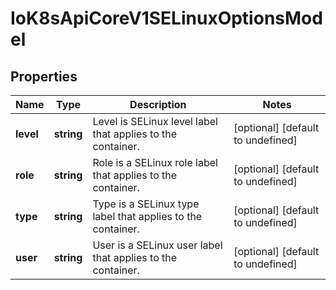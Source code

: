 # IoK8sApiCoreV1SELinuxOptionsModel

## Properties

Name | Type | Description | Notes
------------ | ------------- | ------------- | -------------
**level** | **string** | Level is SELinux level label that applies to the container. | [optional] [default to undefined]
**role** | **string** | Role is a SELinux role label that applies to the container. | [optional] [default to undefined]
**type** | **string** | Type is a SELinux type label that applies to the container. | [optional] [default to undefined]
**user** | **string** | User is a SELinux user label that applies to the container. | [optional] [default to undefined]



